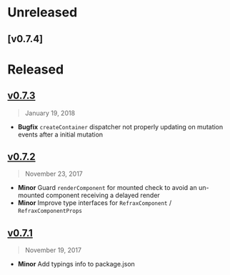 # Unreleased

## [v0.7.4]

# Released

## [v0.7.3](https://github.com/netarc/refrax/compare/v0.7.2...v0.7.3)
> January 19, 2018

- **Bugfix** `createContainer` dispatcher not properly updating on mutation events after a initial mutation

## [v0.7.2](https://github.com/netarc/refrax/compare/v0.7.1...v0.7.2)
> November 23, 2017

- **Minor** Guard `renderComponent` for mounted check to avoid an un-mounted component receiving a delayed render
- **Minor** Improve type interfaces for `RefraxComponent` / `RefraxComponentProps`

## [v0.7.1](https://github.com/netarc/refrax/compare/v0.7.0...v0.7.1)
> November 19, 2017

- **Minor** Add typings info to package.json
